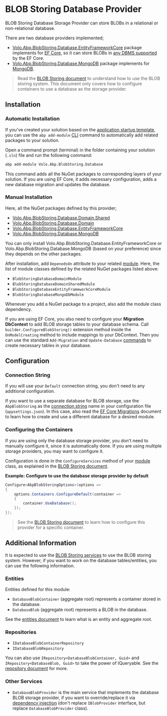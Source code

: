 # BLOB Storing Database Provider

BLOB Storing Database Storage Provider can store BLOBs in a relational or non-relational database.

There are two database providers implemented;

* [Volo.Abp.BlobStoring.Database.EntityFrameworkCore](https://www.nuget.org/packages/Volo.Abp.BlobStoring.Database.EntityFrameworkCore) package implements for [EF Core](Entity-Framework-Core.md), so it can store BLOBs in [any DBMS supported](https://docs.microsoft.com/en-us/ef/core/providers/) by the EF Core.
* [Volo.Abp.BlobStoring.Database.MongoDB](https://www.nuget.org/packages/Volo.Abp.BlobStoring.Database.MongoDB) package implements for [MongoDB](MongoDB.md).

> Read the [BLOB Storing document](Blob-Storing.md) to understand how to use the BLOB storing system. This document only covers how to configure containers to use a database as the storage provider.

## Installation

### Automatic Installation

If you've created your solution based on the [application startup template](Startup-Templates/Application.md), you can use the `abp add-module` [CLI](CLI.md) command to automatically add related packages to your solution.

Open a command prompt (terminal) in the folder containing your solution (`.sln`) file and run the following command:

````bash
abp add-module Volo.Abp.BlobStoring.Database
````

This command adds all the NuGet packages to corresponding layers of your solution. If you are using EF Core, it adds necessary configuration, adds a new database migration and updates the database.

### Manual Installation

Here, all the NuGet packages defined by this provider;

* [Volo.Abp.BlobStoring.Database.Domain.Shared](https://www.nuget.org/packages/Volo.Abp.BlobStoring.Domain.Shared)
* [Volo.Abp.BlobStoring.Database.Domain](https://www.nuget.org/packages/Volo.Abp.BlobStoring.Database.Domain)
* [Volo.Abp.BlobStoring.Database.EntityFrameworkCore](https://www.nuget.org/packages/Volo.Abp.BlobStoring.Database.EntityFrameworkCore)
* [Volo.Abp.BlobStoring.Database.MongoDB](https://www.nuget.org/packages/Volo.Abp.BlobStoring.Database.MongoDB)

You can only install Volo.Abp.BlobStoring.Database.EntityFrameworkCore or Volo.Abp.BlobStoring.Database.MongoDB (based on your preference) since they depends on the other packages.

After installation, add `DepenedsOn` attribute to your related [module](Module-Development-Basics.md). Here, the list of module classes defined by the related NuGet packages listed above:

* `BlobStoringDatabaseDomainModule`
* `BlobStoringDatabaseDomainSharedModule`
* `BlobStoringDatabaseEntityFrameworkCoreModule`
* `BlobStoringDatabaseMongoDbModule`

Whenever you add a NuGet package to a project, also add the module class dependency.

If you are using EF Core, you also need to configure your **Migration DbContext** to add BLOB storage tables to your database schema. Call `builder.ConfigureBlobStoring()` extension method inside the `OnModelCreating` method to include mappings to your DbContext. Then you can use the standard `Add-Migration` and `Update-Database` [commands](https://docs.microsoft.com/en-us/ef/core/managing-schemas/migrations/) to create necessary tables in your database.

## Configuration

### Connection String

If you will use your `Default` connection string, you don't need to any additional configuration.

If you want to use a separate database for BLOB storage, use the `AbpBlobStoring` as the [connection string](Connection-Strings.md) name in your configuration file (`appsettings.json`). In this case, also read the [EF Core Migrations](Entity-Framework-Core-Migrations.md) document to learn how to create and use a different database for a desired module.

### Configuring the Containers

If you are using only the database storage provider, you don't need to manually configure it, since it is automatically done. If you are using multiple storage providers, you may want to configure it.

Configuration is done in the `ConfigureServices` method of your [module](Module-Development-Basics.md) class, as explained in the [BLOB Storing document](Blob-Storing.md).

**Example: Configure to use the database storage provider by default**

````csharp
Configure<AbpBlobStoringOptions>(options =>
{
    options.Containers.ConfigureDefault(container =>
    {
        container.UseDatabase();
    });
});
````

> See the [BLOB Storing document](Blob-Storing.md) to learn how to configure this provider for a specific container.

## Additional Information

It is expected to use the [BLOB Storing services](Blob-Storing.md) to use the BLOB storing system. However, if you want to work on the database tables/entities, you can use the following information.

### Entities

Entities defined for this module:

* `DatabaseBlobContainer` (aggregate root) represents a container stored in the database.
* `DatabaseBlob` (aggregate root) represents a BLOB in the database.

See the [entities document](Entities.md) to learn what is an entity and aggregate root.

### Repositories

* `IDatabaseBlobContainerRepository`
* `IDatabaseBlobRepository`

You can also use `IRepository<DatabaseBlobContainer, Guid>` and `IRepository<DatabaseBlob, Guid>` to take the power of IQueryable. See the [repository document](Repositories.md) for more.

### Other Services

* `DatabaseBlobProvider` is the main service that implements the database BLOB storage provider, if you want to override/replace it via [dependency injection](Dependency-Injection.md) (don't replace `IBlobProvider` interface, but replace `DatabaseBlobProvider` class).